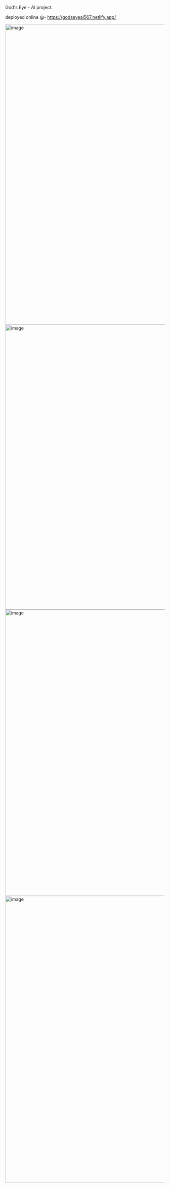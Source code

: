 God's Eye - AI project.

deployed online @- https://godseyeai567.netlify.app/ 

<img width="1884" height="945" alt="image" src="https://github.com/user-attachments/assets/bee13332-29cc-49f7-9aa3-ef53bd1608b3" />

<img width="1883" height="896" alt="image" src="https://github.com/user-attachments/assets/5af89434-ab80-4948-9c04-9e0ee222d987" /> 

<img width="1880" height="901" alt="image" src="https://github.com/user-attachments/assets/09b373d5-e2ec-4ea6-a640-35fcd4db6a7c" />

<img width="1871" height="903" alt="image" src="https://github.com/user-attachments/assets/99e8a71d-63e8-4048-88ef-31b22f1967d4" />
